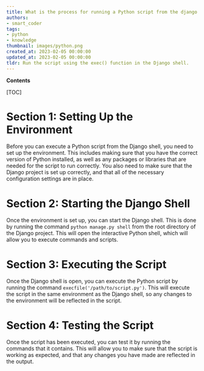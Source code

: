 ```yaml
---
title: What is the process for running a Python script from the django shell?
authors:
- smart_coder
tags:
- python
- knowledge
thumbnail: images/python.png
created_at: 2023-02-05 00:00:00
updated_at: 2023-02-05 00:00:00
tldr: Run the script using the exec() function in the Django shell.
---
```


**Contents**

[TOC]

# Section 1: Setting Up the Environment

Before you can execute a Python script from the Django shell, you need to set up the environment. This includes making sure that you have the correct version of Python installed, as well as any packages or libraries that are needed for the script to run correctly. You also need to make sure that the Django project is set up correctly, and that all of the necessary configuration settings are in place.

# Section 2: Starting the Django Shell

Once the environment is set up, you can start the Django shell. This is done by running the command `python manage.py shell` from the root directory of the Django project. This will open the interactive Python shell, which will allow you to execute commands and scripts.

# Section 3: Executing the Script

Once the Django shell is open, you can execute the Python script by running the command `execfile('/path/to/script.py')`. This will execute the script in the same environment as the Django shell, so any changes to the environment will be reflected in the script.

# Section 4: Testing the Script

Once the script has been executed, you can test it by running the commands that it contains. This will allow you to make sure that the script is working as expected, and that any changes you have made are reflected in the output.

